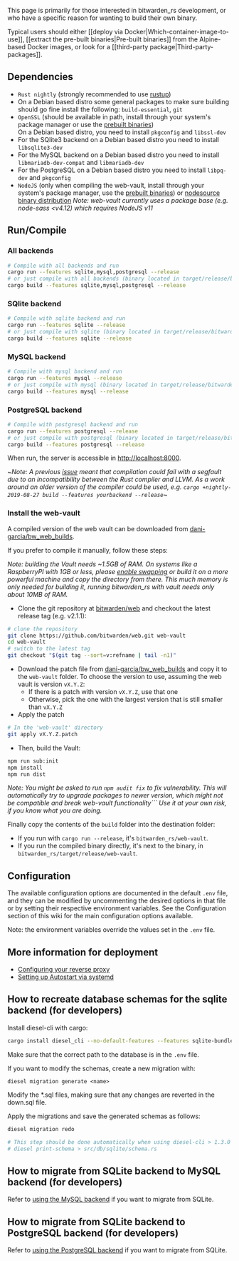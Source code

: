 This page is primarily for those interested in bitwarden_rs development, or who have a specific reason for wanting to build their own binary.

Typical users should either [[deploy via Docker|Which-container-image-to-use]], [[extract the pre-built binaries|Pre-built binaries]] from the Alpine-based Docker images, or look for a [[third-party package|Third-party-packages]].

## Dependencies
- `Rust nightly` (strongly recommended to use [rustup](https://rustup.rs/))
- On a Debian based distro some general packages to make sure building should go fine install the following: `build-essential`, `git`
- `OpenSSL` (should be available in path, install through your system's package manager or use the [prebuilt binaries](https://wiki.openssl.org/index.php/Binaries))  
  On a Debian based distro, you need to install `pkgconfig` and `libssl-dev`
- For the SQlite3 backend on a Debian based distro you need to install `libsqlite3-dev`
- For the MySQL backend on a Debian based distro you need to install `libmariadb-dev-compat` and `libmariadb-dev`
- For the PostgreSQL on a Debian based distro you need to install `libpq-dev` and `pkgconfig`
- `NodeJS` (only when compiling the web-vault, install through your system's package manager, use the [prebuilt binaries](https://nodejs.org/en/download/)) or [nodesource binary distribution](https://github.com/nodesource/distributions)
*Note: web-vault currently uses a package base (e.g. node-sass <v4.12) which requires NodeJS v11*

## Run/Compile
### All backends
```sh
# Compile with all backends and run
cargo run --features sqlite,mysql,postgresql --release
# or just compile with all backends (binary located in target/release/bitwarden_rs)
cargo build --features sqlite,mysql,postgresql --release
```

### SQlite backend
```sh
# Compile with sqlite backend and run
cargo run --features sqlite --release
# or just compile with sqlite (binary located in target/release/bitwarden_rs)
cargo build --features sqlite --release
```
### MySQL backend
```sh
# Compile with mysql backend and run
cargo run --features mysql --release
# or just compile with mysql (binary located in target/release/bitwarden_rs)
cargo build --features mysql --release
```
### PostgreSQL backend
```sh
# Compile with postgresql backend and run
cargo run --features postgresql --release
# or just compile with postgresql (binary located in target/release/bitwarden_rs)
cargo build --features postgresql --release
```

When run, the server is accessible in [http://localhost:8000](http://localhost:8000).

~*Note: A previous [issue](https://github.com/rust-lang/rust/issues/62896) meant that compilation could fail with a segfault due to an incompatibility between the Rust compiler and LLVM. As a work around an older version of the compiler could be used, e.g. ```cargo +nightly-2019-08-27 build --features yourbackend --release```*~

### Install the web-vault
A compiled version of the web vault can be downloaded from [dani-garcia/bw_web_builds](https://github.com/dani-garcia/bw_web_builds/releases).

If you prefer to compile it manually, follow these steps:

*Note: building the Vault needs ~1.5GB of RAM. On systems like a RaspberryPI with 1GB or less, please [enable swapping](https://www.tecmint.com/create-a-linux-swap-file/) or build it on a more powerful machine and copy the directory from there. This much memory is only needed for building it, running bitwarden_rs with vault needs only about 10MB of RAM.*

- Clone the git repository at [bitwarden/web](https://github.com/bitwarden/web) and checkout the latest release tag (e.g. v2.1.1):
```sh
# clone the repository
git clone https://github.com/bitwarden/web.git web-vault
cd web-vault
# switch to the latest tag
git checkout "$(git tag --sort=v:refname | tail -n1)"
```

- Download the patch file from [dani-garcia/bw_web_builds](https://github.com/dani-garcia/bw_web_builds/tree/master/patches) and copy it to the `web-vault` folder.
To choose the version to use, assuming the web vault is version `vX.Y.Z`:
  - If there is a patch with version `vX.Y.Z`, use that one
  - Otherwise, pick the one with the largest version that is still smaller than `vX.Y.Z`
- Apply the patch
```sh
# In the 'web-vault' directory
git apply vX.Y.Z.patch
```

- Then, build the Vault:

```sh
npm run sub:init
npm install
npm run dist
```
*Note: You might be asked to run ```npm audit fix``` to fix vulnerability. This will automatically try to upgrade packages to newer version, which might not be compatible and break web-vault functionality``` Use it at your own risk, if you know what you are doing.*

Finally copy the contents of the `build` folder into the destination folder:
- If you run with `cargo run --release`, it's `bitwarden_rs/web-vault`.
- If you run the compiled binary directly, it's next to the binary, in `bitwarden_rs/target/release/web-vault`.

## Configuration
The available configuration options are documented in the default `.env` file, and they can be modified by uncommenting the desired options in that file or by setting their respective environment variables. See the Configuration section of this wiki for the main configuration options available.

Note: the environment variables override the values set in the `.env` file.

## More information for deployment
- [Configuring your reverse proxy](https://github.com/dani-garcia/bitwarden_rs/wiki/Proxy-examples)
- [Setting up Autostart via systemd](https://github.com/dani-garcia/bitwarden_rs/wiki/Setup-as-a-systemd-service)

## How to recreate database schemas for the sqlite backend (for developers)
Install diesel-cli with cargo:
```sh
cargo install diesel_cli --no-default-features --features sqlite-bundled
```

Make sure that the correct path to the database is in the `.env` file.

If you want to modify the schemas, create a new migration with:
```
diesel migration generate <name>
```

Modify the *.sql files, making sure that any changes are reverted in the down.sql file.

Apply the migrations and save the generated schemas as follows:
```sh
diesel migration redo

# This step should be done automatically when using diesel-cli > 1.3.0
# diesel print-schema > src/db/sqlite/schema.rs
```

## How to migrate from SQLite backend to MySQL backend (for developers)
Refer to [using the MySQL backend](https://github.com/dani-garcia/bitwarden_rs/wiki/Using-the-MySQL-Backend) if you want to migrate from SQLite.

## How to migrate from SQLite backend to PostgreSQL backend (for developers)
Refer to [using the PostgreSQL backend](https://github.com/dani-garcia/bitwarden_rs/wiki/Using-the-PostgreSQL-Backend) if you want to migrate from SQLite.